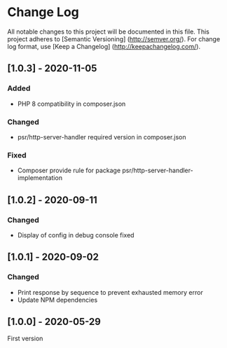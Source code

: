 # Change Log
All notable changes to this project will be documented in this file.
This project adheres to [Semantic Versioning] (http://semver.org/).
For change log format, use [Keep a Changelog] (http://keepachangelog.com/).

## [1.0.3] - 2020-11-05
### Added
- PHP 8 compatibility in composer.json

### Changed
- psr/http-server-handler required version in composer.json

### Fixed
- Composer provide rule for package psr/http-server-handler-implementation

## [1.0.2] - 2020-09-11
### Changed
- Display of config in debug console fixed

## [1.0.1] - 2020-09-02
### Changed
- Print response by sequence to prevent exhausted memory error
- Update NPM dependencies

## [1.0.0] - 2020-05-29
First version